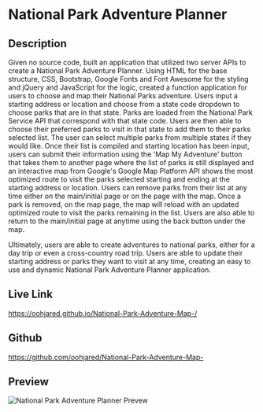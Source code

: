 # National Park Adventure Planner

## Description

Given no source code, built an application that utilized two server APIs to create a National Park Adventure Planner.  Using HTML for the base structure, CSS, Bootstrap, Google Fonts and Font Awesome for the styling and jQuery and JavaScript for the logic, created a function application for users to choose and map their National Parks adventure.  Users input a starting address or location and choose from a state code dropdown to choose parks that are in that state.  Parks are loaded from the National Park Service API that correspond with that state code. Users are then able to choose their preferred parks to visit in that state to add them to their parks selected list.  The user can select multiple parks from multiple states if they would like.  Once their list is compiled and starting location has been input, users can submit their information using the 'Map My Adventure' button that takes them to another page where the list of parks is still displayed and an interactive map from Google's Google Map Platform API shows the most optimized route to visit the parks selected starting and ending at the starting address or location.  Users can remove parks from their list at any time either on the main/initial page or on the page with the map.  Once a park is removed, on the map page, the map will reload with an updated optimized route to visit the parks remaining in the list.  Users are also able to return to the main/initial page at anytime using the back button under the map.  

Ultimately, users are able to create adventures to national parks, either for a day trip or even a cross-country road trip.  Users are able to update their starting address or parks they want to visit at any time, creating an easy to use and dynamic National Park Adventure Planner application.

## Live Link

https://oohjared.github.io/National-Park-Adventure-Map-/

## Github

https://github.com/oohjared/National-Park-Adventure-Map-

## Preview

![National Park Adventure Planner Prevew](./assets/images/national-park-adventure-planner-preview-fix.gif)

